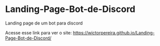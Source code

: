 # Landing-Page-Bot-de-Discord
Landing page de um bot para discord

Acesse esse link para ver o site: https://wictorpereira.github.io/Landing-Page-Bot-de-Discord/

